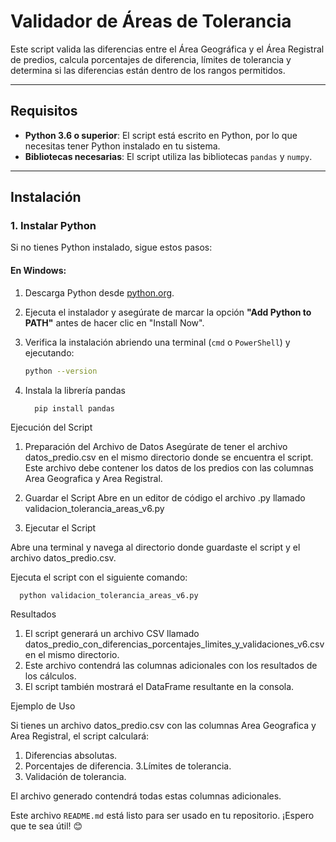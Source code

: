 # Validador de Áreas de Tolerancia

Este script valida las diferencias entre el Área Geográfica y el Área Registral de predios, calcula porcentajes de diferencia, límites de tolerancia y determina si las diferencias están dentro de los rangos permitidos.

---

## Requisitos

- **Python 3.6 o superior**: El script está escrito en Python, por lo que necesitas tener Python instalado en tu sistema.
- **Bibliotecas necesarias**: El script utiliza las bibliotecas `pandas` y `numpy`.

---

## Instalación

### 1. Instalar Python

Si no tienes Python instalado, sigue estos pasos:

#### En Windows:
1. Descarga Python desde [python.org](https://www.python.org/downloads/).
2. Ejecuta el instalador y asegúrate de marcar la opción **"Add Python to PATH"** antes de hacer clic en "Install Now".
3. Verifica la instalación abriendo una terminal (`cmd` o `PowerShell`) y ejecutando:
   ```bash
   python --version

4. Instala la librería pandas

         pip install pandas
   
Ejecución del Script


1. Preparación del Archivo de Datos
Asegúrate de tener el archivo datos_predio.csv en el mismo directorio donde se encuentra el script. Este archivo debe contener los datos de los predios con las columnas Area Geografica y Area Registral.

2. Guardar el Script
Abre en un editor de código el archivo .py llamado validacion_tolerancia_areas_v6.py

3. Ejecutar el Script

Abre una terminal y navega al directorio donde guardaste el script y el archivo datos_predio.csv.

Ejecuta el script con el siguiente comando:

      python validacion_tolerancia_areas_v6.py


Resultados


1. El script generará un archivo CSV llamado datos_predio_con_diferencias_porcentajes_limites_y_validaciones_v6.csv en el mismo directorio.
2. Este archivo contendrá las columnas adicionales con los resultados de los cálculos.
3. El script también mostrará el DataFrame resultante en la consola.


Ejemplo de Uso


Si tienes un archivo datos_predio.csv con las columnas Area Geografica y Area Registral, el script calculará:

1. Diferencias absolutas.
2. Porcentajes de diferencia.
3.Límites de tolerancia.
4. Validación de tolerancia.

El archivo generado contendrá todas estas columnas adicionales.

Este archivo `README.md` está listo para ser usado en tu repositorio. ¡Espero que te sea útil! 😊

